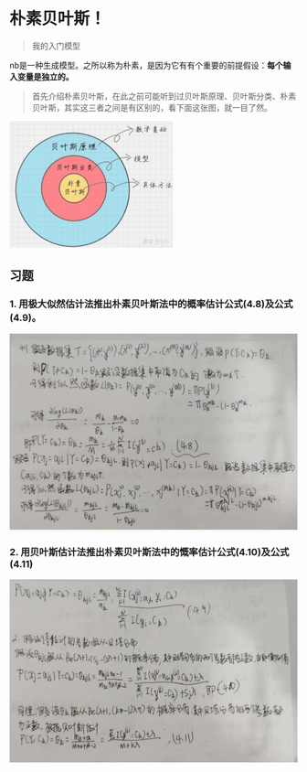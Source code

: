 # 朴素贝叶斯！

> 我的入门模型

nb是一种生成模型。之所以称为朴素，是因为它有有个重要的前提假设：**每个输入变量是独立的。**

> 首先介绍朴素贝叶斯，在此之前可能听到过贝叶斯原理、贝叶斯分类、朴素贝叶斯，其实这三者之间是有区别的，看下面这张图，就一目了然。

<img src="pics/v2-aa3de5dedc6452b0754e4ff8da852443_1440w.jpg" alt="img" style="zoom: 33%;" />

## 习题

### 1. 用极大似然估计法推出朴素贝叶斯法中的概率估计公式(4.8)及公式 (4.9)。

![image-20211225001827943](pics/image-20211225001827943.png)

### 2. 用贝叶斯估计法推出朴素贝叶斯法中的慨率估计公式(4.10)及公式(4.11)

![image-20211225001833778](pics/image-20211225001833778.png)